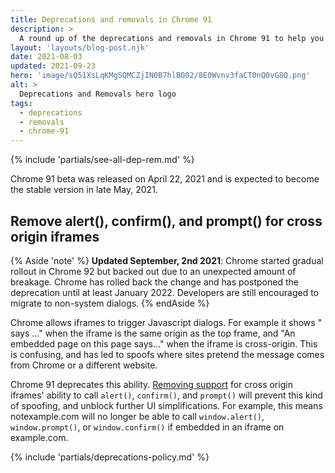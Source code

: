 ```yaml
---
title: Deprecations and removals in Chrome 91
description: >
  A round up of the deprecations and removals in Chrome 91 to help you plan.
layout: 'layouts/blog-post.njk'
date: 2021-08-03
updated: 2021-09-23
hero: 'image/sQ51XsLqKMgSQMCZjIN0B7hlBO02/8E0Wvnv3faCT0nQ0vG8Q.png'
alt: >
  Deprecations and Removals hero logo
tags:
  - deprecations
  - removals
  - chrome-91
---
```


{% include 'partials/see-all-dep-rem.md' %}

Chrome 91 beta was released on April 22, 2021 and is expected to become the
stable version in late May, 2021.

## Remove alert(), confirm(), and prompt() for cross origin iframes

{% Aside 'note' %}
**Updated September, 2nd 2021**: Chrome started gradual rollout in Chrome 92 but backed out due to an unexpected amount of breakage. Chrome has rolled back the change and has postponed the deprecation until at least January 2022. Developers are still encouraged to migrate to non-system dialogs.
{% endAside %}

Chrome allows iframes to trigger Javascript dialogs. For example it shows "<URL>
says ..." when the iframe is the same origin as the top frame, and "An embedded
page on this page says..." when the iframe is cross-origin. This is confusing,
and has led to spoofs where sites pretend the message comes from Chrome or a
different website.

Chrome 91 deprecates this ability. [Removing
support](https://chromestatus.com/feature/5148698084376576) for cross origin
iframes' ability to call `alert()`, `confirm()`, and `prompt()` will prevent
this kind of spoofing, and unblock further UI simplifications. For example, this
means notexample.com will no longer be able to call `window.alert()`,
`window.prompt()`, or `window.confirm()` if embedded in an iframe on
example.com.

{% include 'partials/deprecations-policy.md' %}
